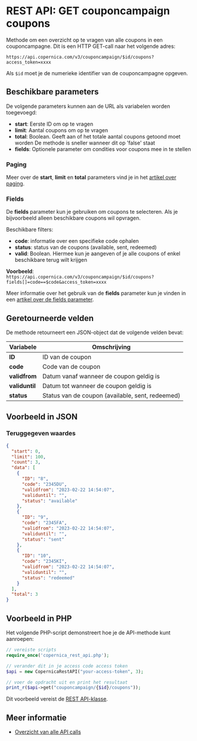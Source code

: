 # REST API: GET couponcampaign coupons

Methode om een overzicht op te vragen van alle coupons in een couponcampagne.
Dit is een HTTP GET-call naar het volgende adres:

`https://api.copernica.com/v3/couponcampaign/$id/coupons?access_token=xxxx`

Als `$id` moet je de numerieke identifier van de couponcampagne opgeven.

## Beschikbare parameters
De volgende parameters kunnen aan de URL als variabelen worden toegevoegd:

* **start**: Eerste ID om op te vragen
* **limit**: Aantal coupons om op te vragen
* **total**: Boolean. Geeft aan of het totale aantal coupons getoond moet worden
De methode is sneller wanneer dit op 'false' staat
* **fields**: Optionele parameter om condities voor coupons mee in te stellen

### Paging

Meer over de **start**, **limit** en **total** parameters vind je in het [artikel over paging](rest-paging). 

### Fields 

De **fields** parameter kun je gebruiken om coupons te selecteren. Als je bijvoorbeeld
alleen beschikbare coupons wil opvragen. 

Beschikbare filters:
* **code**: informatie over een specifieke code ophalen
* **status**: status van de coupons (available, sent, redeemed)
* **valid**: Boolean. Hiermee kun je aangeven of je alle coupons of enkel beschikbare terug wilt krijgen

**Voorbeeld**:  
`https://api.copernica.com/v3/couponcampaign/$id/coupons?fields[]=code==$code&access_token=xxxx`

Meer informatie over het gebruik van de **fields** parameter kun je vinden in een 
[artikel over de fields parameter](rest-fields-parameter).

## Geretourneerde velden

De methode retourneert een JSON-object dat de volgende velden bevat:

| Variabele         | Omschrijving                                                                      |
|-------------------|-----------------------------------------------------------------------------------|
| **ID**            | ID van de coupon                                                                  |
| **code**          | Code van de coupon                                                                |
| **validfrom**     | Datum vanaf wanneer de coupon geldig is                                           |
| **validuntil**    | Datum tot wanneer de coupon geldig is                                             |
| **status**        | Status van de coupon (available, sent, redeemed)                                  |

## Voorbeeld in JSON

### Teruggegeven waardes
```json
{
  "start": 0,
  "limit": 100,
  "count": 3,
  "data": [
    {
      "ID": "8",
      "code": "2345DU",
      "validfrom": "2023-02-22 14:54:07",
      "validuntil": "",
      "status": "available"
    },
    {
      "ID": "9",
      "code": "2345FA",
      "validfrom": "2023-02-22 14:54:07",
      "validuntil": "",
      "status": "sent"
    },
    {
      "ID": "10",
      "code": "2345KI",
      "validfrom": "2023-02-22 14:54:07",
      "validuntil": "",
      "status": "redeemed"
    }
  ],
  "total": 3
}
```

## Voorbeeld in PHP

Het volgende PHP-script demonstreert hoe je de API-methode kunt aanroepen:

```php
// vereiste scripts
require_once('copernica_rest_api.php');

// verander dit in je access code access token
$api = new CopernicaRestAPI("your-access-token", 3);

// voer de opdracht uit en print het resultaat
print_r($api->get("couponcampaign/{$id}/coupons"));
```

Dit voorbeeld vereist de [REST API-klasse](rest-php).

## Meer informatie
* [Overzicht van alle API calls](rest-api)
